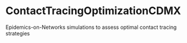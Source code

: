 # ContactTracingOptimizationCDMX
Epidemics-on-Networks simulations to assess optimal contact tracing strategies
